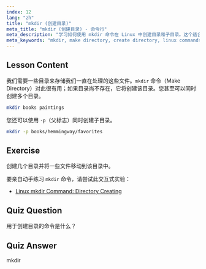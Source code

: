 ```yaml
---
index: 12
lang: "zh"
title: "mkdir (创建目录)"
meta_title: "mkdir (创建目录) - 命令行"
meta_description: "学习如何使用 mkdir 命令在 Linux 中创建目录和子目录。这个适合初学者的教程可帮助您高效地组织文件。"
meta_keywords: "mkdir, make directory, create directory, linux commands, linux tutorial, beginner linux, linux guide"
---
```


## Lesson Content

我们需要一些目录来存储我们一直在处理的这些文件。`mkdir` 命令（Make Directory）对此很有用；如果目录尚不存在，它将创建该目录。您甚至可以同时创建多个目录。

```bash
mkdir books paintings
```

您还可以使用 `-p`（父标志）同时创建子目录。

```bash
mkdir -p books/hemmingway/favorites
```

## Exercise

创建几个目录并将一些文件移动到该目录中。

要亲自动手练习 `mkdir` 命令，请尝试此交互式实验：

- [Linux mkdir Command: Directory Creating](https://labex.io/zh/labs/linux-linux-mkdir-command-directory-creating-209739)

## Quiz Question

用于创建目录的命令是什么？

## Quiz Answer

mkdir
